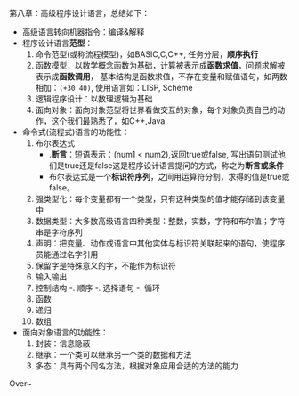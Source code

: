 第八章：高级程序设计语言，总结如下：

- 高级语言转向机器指令：编译&解释
- 程序设计语言**范型**：
	1. 命令范型(或称流程模型)，如BASIC,C,C++, 任务分层，**顺序执行**
	2. 函数模型，以数学概念函数为基础，计算被表示成**函数求值**，问题求解被表示成**函数调用**， 基本结构是函数求值，不存在变量和赋值语句，如两数相加：`(+30 40)`, 使用语言如：LISP, Scheme
	3. 逻辑程序设计：以数理逻辑为基础
	4. 面向对象：面向对象范型将世界看做交互的对象，每个对象负责自己的动作，这个我们最熟悉了，如C++,Java
- 命令式(流程式)语言的功能性：
	1. 布尔表达式
		- .**断言**：短语表示：(num1 < num2),返回true或false, 写出语句测试他们是true还是false这是程序设计语言提问的方式，称之为**断言或条件**
		- 布尔表达式是一个**标识符序列**，之间用运算符分割，求得的值是true或false。
	2. 强类型化：每个变量都有一个类型，只有这种类型的值才能存储到该变量中
	3. 数据类型：大多数高级语言四种类型：整数，实数，字符和布尔值；字符串是字符序列
	4. 声明：把变量、动作或语言中其他实体与标识符关联起来的语句，使程序员能通过名字引用
	5. 保留字是特殊意义的字，不能作为标识符
	6. 输入输出
	7. 控制结构
		-. 顺序
		-. 选择语句
		-. 循环
	9. 函数
	10. 递归
	11. 数组
- 面向对象语言的功能性：
	1. 封装：信息隐蔽
	2. 继承：一个类可以继承另一个类的数据和方法
	3. 多态：具有两个同名方法，根据对象应用合适的方法的能力


Over~





